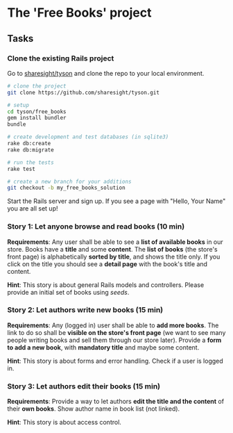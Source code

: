 # The 'Free Books' project

## Tasks

### Clone the existing Rails project

Go to [sharesight/tyson](https://github.com/sharesight/tyson) and clone the repo to your local environment.

```sh
# clone the project
git clone https://github.com/sharesight/tyson.git

# setup
cd tyson/free_books
gem install bundler
bundle

# create development and test databases (in sqlite3)
rake db:create
rake db:migrate

# run the tests
rake test

# create a new branch for your additions
git checkout -b my_free_books_solution
```

Start the Rails server and sign up. If you see a page with "Hello, Your Name" you are all set up!


### Story 1: Let anyone browse and read books (10 min)

**Requirements**:
Any user shall be able to see a **list of available books** in our store. Books have a **title** and some **content**. The **list of books** (the store's front page) is alphabetically **sorted by title**, and shows the title only. If you click on the title you should see a **detail page** with the book's title and content.

**Hint**:
This story is about general Rails models and controllers. Please provide an initial set of books using _seeds_.


### Story 2: Let authors write new books (15 min)

**Requirements**:
Any (logged in) user shall be able to **add more books**. The link to do so shall be **visible on the store's front page** (we want to see many people writing books and sell them through our store later). Provide a **form to add a new book**, with **mandatory title** and maybe some content.

**Hint**:
This story is about forms and error handling. Check if a user is logged in.


### Story 3: Let authors edit their books (15 min)

**Requirements**:
Provide a way to let authors **edit the title and the content** of their **own books**. Show author name in book list (not linked).

**Hint**:
This story is about access control.
